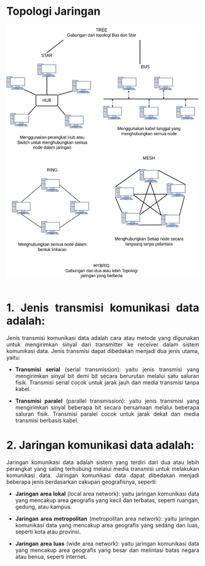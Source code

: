 <div style="text-align: justify;">

# Topologi Jaringan
<img src="topologi.png">

<br>
<br>

# 1. Jenis transmisi komunikasi data adalah:
Jenis transmisi komunikasi data adalah cara atau metode yang digunakan untuk mengirimkan sinyal dari transmitter ke receiver dalam sistem komunikasi data. Jenis transmisi dapat dibedakan menjadi dua jenis utama, yaitu:

- **Transmisi serial** (serial transmission): yaitu jenis transmisi yang mengirimkan sinyal bit demi bit secara berurutan melalui satu saluran fisik. Transmisi serial cocok untuk jarak jauh dan media transmisi tanpa kabel.

- **Transmisi paralel** (parallel transmission): yaitu jenis transmisi yang mengirimkan sinyal beberapa bit secara bersamaan melalui beberapa saluran fisik. Transmisi paralel cocok untuk jarak dekat dan media transmisi berbasis kabel.

# 2. Jaringan komunikasi data adalah:
Jaringan komunikasi data adalah sistem yang terdiri dari dua atau lebih perangkat yang saling terhubung melalui media transmisi untuk melakukan komunikasi data. Jaringan komunikasi data dapat dibedakan menjadi beberapa jenis berdasarkan cakupan geografisnya, seperti:

- **Jaringan area lokal** (local area network): yaitu jaringan komunikasi data yang mencakup area geografis yang kecil dan terbatas, seperti ruangan, gedung, atau kampus.

- **Jaringan area metropolitan** (metropolitan area network): yaitu jaringan komunikasi data yang mencakup area geografis yang sedang dan luas, seperti kota atau provinsi.

- **Jaringan area luas** (wide area network): yaitu jaringan komunikasi data yang mencakup area geografis yang besar dan melintasi batas negara atau benua, seperti internet.

</div>